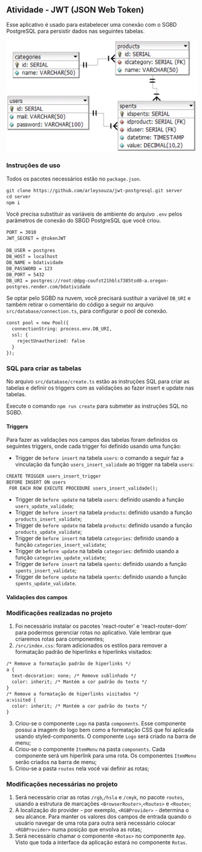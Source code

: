 ## Atividade - JWT (JSON Web Token)

Esse aplicativo é usado para estabelecer uma conexão com o SGBD PostgreSQL para persistir dados nas seguintes tabelas. 

![](https://github.com/arleysouza/jwt-postgresql/blob/main/images/modelDB.png)


### Instruções de uso
Todos os pacotes necessários estão no `package.json`.
```
git clone https://github.com/arleysouza/jwt-postgresql.git server
cd server
npm i
```
Você precisa substituir as variáveis de ambiente do arquivo `.env` pelos parâmetros de conexão do SBGD PostgreSQL que você criou.
```
PORT = 3010
JWT_SECRET = @tokenJWT

DB_USER = postgres
DB_HOST = localhost
DB_NAME = bdatividade
DB_PASSWORD = 123
DB_PORT = 5432
DB_URI = postgres://root:@dpg-coufst21hbls7385tsd0-a.oregon-postgres.render.com/bdatividade
```
Se optar pelo SGBD na nuvem, você precisará sustituir a variável `DB_URI` e também retirar o comentário do código a seguir no arquivo `src/database/connection.ts`, para configurar o pool de conexão.
```
const pool = new Pool({
  connectionString: process.env.DB_URI,
  ssl: {
    rejectUnauthorized: false 
  }
});
```

### SQL para criar as tabelas
No arquivo `src/database/create.ts` estão as instruções SQL para criar as tabelas e definir os triggers com as validações ao fazer insert e update nas tabelas.

Execute o comando `npm run create` para submeter as instruções SQL no SGBD.

#### Triggers

Para fazer as validações nos campos das tabelas foram definidos os seguintes triggers, onde cada trigger foi definido usando uma função:
- Trigger de `before insert` na tabela `users`: o comando a seguir faz a vinculação da função `users_insert_validade` ao trigger na tabela `users`:
```
CREATE TRIGGER users_insert_trigger
BEFORE INSERT ON users
 FOR EACH ROW EXECUTE PROCEDURE users_insert_validade();
```
- Trigger de `before update` na tabela `users`: definido usando a função  `users_update_validade`;
- Trigger de `before insert` na tabela `products`: definido usando a função  `products_insert_validate`;
- Trigger de `before update` na tabela `products`: definido usando a função  `products_update_validate`;
- Trigger de `before insert` na tabela `categories`: definido usando a função  `categories_insert_validate`;
- Trigger de `before update` na tabela `categories`: definido usando a função  `categories_update_validate`;
- Trigger de `before insert` na tabela `spents`: definido usando a função  `spents_insert_validate`;
- Trigger de `before update` na tabela `spents`: definido usando a função  `spents_update_validate`.

#### Validações dos campos

### Modificações realizadas no projeto

1. Foi necessário instalar os pacotes 'react-router' e 'react-router-dom' para podermos gerenciar rotas no aplicativo. Vale lembrar que criaremos rotas para componentes;
2. `/src/index.css`: foram adicionados os estilos para remover a formatação padrão de hiperlinks e hiperlinks visitados:
```
/* Remove a formatação padrão de hiperlinks */
a {
  text-decoration: none; /* Remove sublinhado */
  color: inherit; /* Mantém a cor padrão do texto */
}
/* Remove a formatação de hiperlinks visitados */
a:visited {
  color: inherit; /* Mantém a cor padrão do texto */
}
```
3. Criou-se o componente `Logo` na pasta `components`. Esse componente possui a imagem do logo bem como a formatação CSS que foi aplicada usando styled-components. O componente `Logo` será criado na barra de menu;
4. Criou-se o componente `ItemMenu` na pasta `components`. Cada componente será um hiperlink para uma rota. Os componentes `ItemMenu` serão criados na barra de menu;
5. Criou-se a pasta `routes` nela você vai definir as rotas;

### Modificações necessárias no projeto
1. Será necessário criar as rotas `/rgb`,`/hsla` e `/cmyk`, no pacote `routes`, usando a estrutura de marcações `<BrowserRouter>`,`<Routes>` e `<Route>`;
2. A localização do provider - por exemplo, `<RGBProvider>` - determina o seu alcance. Para manter os valores dos campos de entrada quando o usuário navegar de uma rota para outra será necessário colocar `<RGBProvider>` numa posição que envolva as rotas;
3. Será necessário chamar o componente `<Rotas>` no componente `App`. Visto que toda a interface da aplicação estará no componente `Rotas`.
